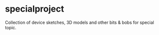 # specialproject
Collection of device sketches, 3D models and other bits &amp; bobs for special topic. 
